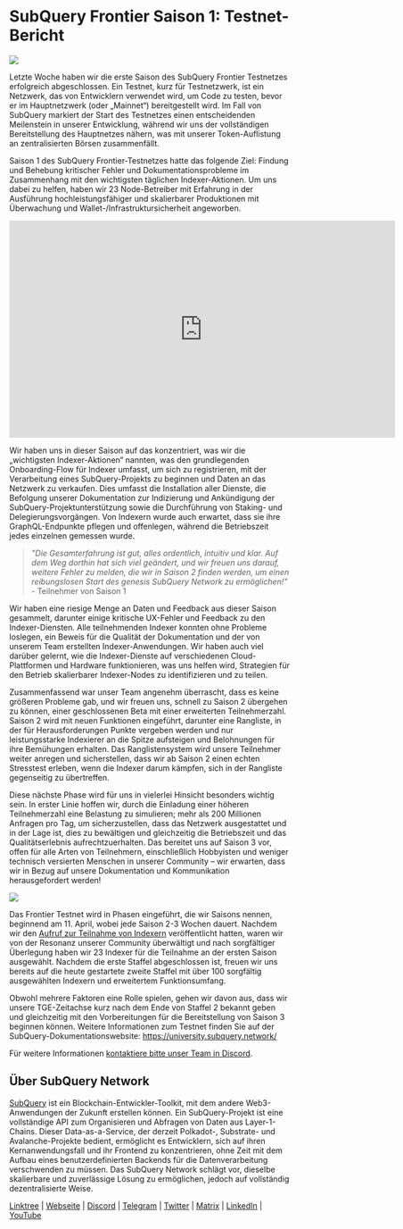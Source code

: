 # SubQuery Frontier Saison 1: Testnet-Bericht

![](https://miro.medium.com/max/700/0*b3TqTiJWGrNSs28F)

Letzte Woche haben wir die erste Saison des SubQuery Frontier Testnetzes erfolgreich abgeschlossen. Ein Testnet, kurz für Testnetzwerk, ist ein Netzwerk, das von Entwicklern verwendet wird, um Code zu testen, bevor er im Hauptnetzwerk (oder „Mainnet“) bereitgestellt wird. Im Fall von SubQuery markiert der Start des Testnetzes einen entscheidenden Meilenstein in unserer Entwicklung, während wir uns der vollständigen Bereitstellung des Hauptnetzes nähern, was mit unserer Token-Auflistung an zentralisierten Börsen zusammenfällt.

Saison 1 des SubQuery Frontier-Testnetzes hatte das folgende Ziel: Findung und Behebung kritischer Fehler und Dokumentationsprobleme im Zusammenhang mit den wichtigsten täglichen Indexer-Aktionen. Um uns dabei zu helfen, haben wir 23 Node-Betreiber mit Erfahrung in der Ausführung hochleistungsfähiger und skalierbarer Produktionen mit Überwachung und Wallet-/Infrastruktursicherheit angeworben.

<iframe width="692" height="389" src="https://www.youtube.com/embed/hZ1Mn-jOuHQ" title="YouTube-Videoplayer" frameborder="0" allow="accelerometer; autoplay; clipboard-write; encrypted-media; gyroscope; picture-in-picture" allowfullscreen></iframe>

Wir haben uns in dieser Saison auf das konzentriert, was wir die „wichtigsten Indexer-Aktionen“ nannten, was den grundlegenden Onboarding-Flow für Indexer umfasst, um sich zu registrieren, mit der Verarbeitung eines SubQuery-Projekts zu beginnen und Daten an das Netzwerk zu verkaufen. Dies umfasst die Installation aller Dienste, die Befolgung unserer Dokumentation zur Indizierung und Ankündigung der SubQuery-Projektunterstützung sowie die Durchführung von Staking- und Delegierungsvorgängen. Von Indexern wurde auch erwartet, dass sie ihre GraphQL-Endpunkte pflegen und offenlegen, während die Betriebszeit jedes einzelnen gemessen wurde.

> _"Die Gesamterfahrung ist gut, alles ordentlich, intuitiv und klar. Auf dem Weg dorthin hat sich viel geändert, und wir freuen uns darauf, weitere Fehler zu melden, die wir in Saison 2 finden werden, um einen reibungslosen Start des genesis SubQuery Network zu ermöglichen!"_ - Teilnehmer von Saison 1

Wir haben eine riesige Menge an Daten und Feedback aus dieser Saison gesammelt, darunter einige kritische UX-Fehler und Feedback zu den Indexer-Diensten. Alle teilnehmenden Indexer konnten ohne Probleme loslegen, ein Beweis für die Qualität der Dokumentation und der von unserem Team erstellten Indexer-Anwendungen. Wir haben auch viel darüber gelernt, wie die Indexer-Dienste auf verschiedenen Cloud-Plattformen und Hardware funktionieren, was uns helfen wird, Strategien für den Betrieb skalierbarer Indexer-Nodes zu identifizieren und zu teilen.

Zusammenfassend war unser Team angenehm überrascht, dass es keine größeren Probleme gab, und wir freuen uns, schnell zu Saison 2 übergehen zu können, einer geschlossenen Beta mit einer erweiterten Teilnehmerzahl. Saison 2 wird mit neuen Funktionen eingeführt, darunter eine Rangliste, in der für Herausforderungen Punkte vergeben werden und nur leistungsstarke Indexierer an die Spitze aufsteigen und Belohnungen für ihre Bemühungen erhalten. Das Ranglistensystem wird unsere Teilnehmer weiter anregen und sicherstellen, dass wir ab Saison 2 einen echten Stresstest erleben, wenn die Indexer darum kämpfen, sich in der Rangliste gegenseitig zu übertreffen.

Diese nächste Phase wird für uns in vielerlei Hinsicht besonders wichtig sein. In erster Linie hoffen wir, durch die Einladung einer höheren Teilnehmerzahl eine Belastung zu simulieren; mehr als 200 Millionen Anfragen pro Tag, um sicherzustellen, dass das Netzwerk ausgestattet und in der Lage ist, dies zu bewältigen und gleichzeitig die Betriebszeit und das Qualitätserlebnis aufrechtzuerhalten. Das bereitet uns auf Saison 3 vor, offen für alle Arten von Teilnehmern, einschließlich Hobbyisten und weniger technisch versierten Menschen in unserer Community – wir erwarten, dass wir in Bezug auf unsere Dokumentation und Kommunikation herausgefordert werden!

![](https://miro.medium.com/max/700/0*viJ1DgWiGoPdI2fS)

Das Frontier Testnet wird in Phasen eingeführt, die wir Saisons nennen, beginnend am 11. April, wobei jede Saison 2-3 Wochen dauert. Nachdem wir den [Aufruf zur Teilnahme von Indexern](./20211202-indexer-invitation) veröffentlicht hatten, waren wir von der Resonanz unserer Community überwältigt und nach sorgfältiger Überlegung haben wir 23 Indexer für die Teilnahme an der ersten Saison ausgewählt. Nachdem die erste Staffel abgeschlossen ist, freuen wir uns bereits auf die heute gestartete zweite Staffel mit über 100 sorgfältig ausgewählten Indexern und erweitertem Funktionsumfang.

Obwohl mehrere Faktoren eine Rolle spielen, gehen wir davon aus, dass wir unsere TGE-Zeitachse kurz nach dem Ende von Staffel 2 bekannt geben und gleichzeitig mit den Vorbereitungen für die Bereitstellung von Saison 3 beginnen können. Weitere Informationen zum Testnet finden Sie auf der SubQuery-Dokumentationswebsite: https://university.subquery.network/

Für weitere Informationen [kontaktiere bitte unser Team in Discord](https://discord.com/invite/78zg8aBSMG).

## Über SubQuery Network

[SubQuery](https://subquery.network/) ist ein Blockchain-Entwickler-Toolkit, mit dem andere Web3-Anwendungen der Zukunft erstellen können. Ein SubQuery-Projekt ist eine vollständige API zum Organisieren und Abfragen von Daten aus Layer-1-Chains. Dieser Data-as-a-Service, der derzeit Polkadot-, Substrate- und Avalanche-Projekte bedient, ermöglicht es Entwicklern, sich auf ihren Kernanwendungsfall und ihr Frontend zu konzentrieren, ohne Zeit mit dem Aufbau eines benutzerdefinierten Backends für die Datenverarbeitung verschwenden zu müssen. Das SubQuery Network schlägt vor, dieselbe skalierbare und zuverlässige Lösung zu ermöglichen, jedoch auf vollständig dezentralisierte Weise.

[Linktree](https://linktr.ee/subquerynetwork) | [Webseite](https://subquery.network/) | [Discord](https://discord.com/invite/78zg8aBSMG) | [Telegram](https://t.me/subquerynetwork) | [Twitter](https://twitter.com/subquerynetwork) | [Matrix](https://matrix.to/#/#subquery:matrix.org) | [LinkedIn](https://www.linkedin.com/company/subquery) | [YouTube](https://www.youtube.com/channel/UCi1a6NUUjegcLHDFLr7CqLw)
